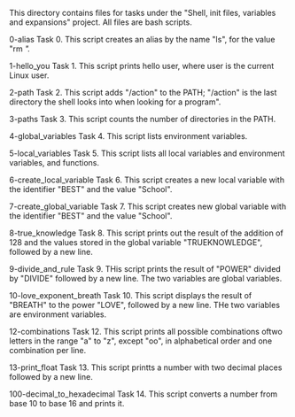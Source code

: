 This directory contains files for tasks under the "Shell, init files, variables and expansions" project.
All files are bash scripts.

0-alias
Task 0.
This script creates an alias by the name "ls", for the value "rm *".*

1-hello_you
Task 1.
This script prints hello user, where user is the current Linux user.

2-path
Task 2.
This script adds "/action" to the PATH; "/action" is the last directory the shell looks into when looking for a program".

3-paths
Task 3.
This script counts the number of directories in the PATH.

4-global_variables
Task 4.
This script lists environment variables.

5-local_variables
Task 5.
This script lists all local variables and environment variables, and functions.

6-create_local_variable
Task 6.
This script creates a new local variable with the identifier "BEST" and the value "School".

7-create_global_variable
Task 7.
This script creates new global variable with the identifier "BEST" and the value "School".

8-true_knowledge
Task 8.
This script prints out the result of the addition of 128 and the values stored in the global variable "TRUEKNOWLEDGE", followed by a new line.

9-divide_and_rule
Task 9.
THis script prints the result of "POWER" divided by "DIVIDE" followed by a new line. The two variables are global variables.

10-love_exponent_breath
Task 10.
This script displays the result of "BREATH" to the power "LOVE", followed by a new line. THe two variables are environment variables.

12-combinations
Task 12.
This script prints all possible combinations oftwo letters in the range "a" to "z", except "oo", in alphabetical order and one combination per line.

13-print_float
Task 13.
This script printts a number with two decimal places followed by a new line.

100-decimal_to_hexadecimal
Task 14.
This script converts a number from base 10 to base 16 and prints it.
